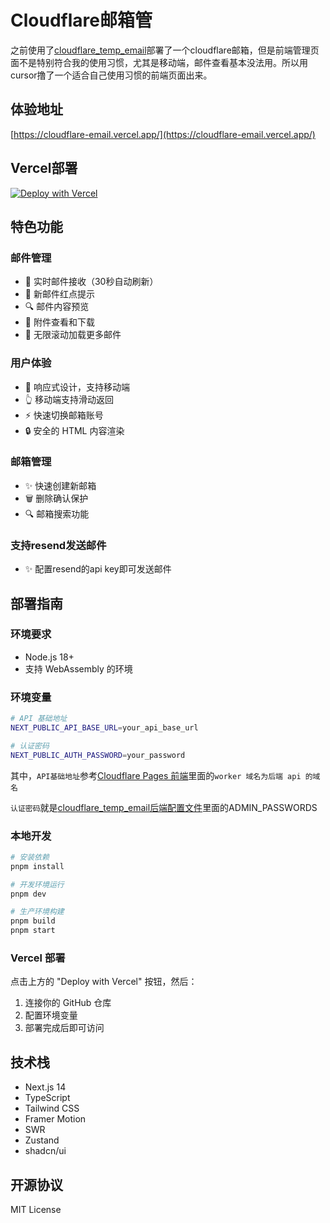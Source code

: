 # Cloudflare邮箱管

之前使用了[cloudflare_temp_email](https://github.com/dreamhunter2333/cloudflare_temp_email)部署了一个cloudflare邮箱，但是前端管理页面不是特别符合我的使用习惯，尤其是移动端，邮件查看基本没法用。所以用cursor撸了一个适合自己使用习惯的前端页面出来。

## 体验地址

[https://cloudflare-email.vercel.app/](https://cloudflare-email.vercel.app/)


## Vercel部署

[![Deploy with Vercel](https://vercel.com/button)](https://vercel.com/new/clone?repository-url=https://github.com/jiangnan1224/cloudflare-email)



## 特色功能

### 邮件管理
- 🔄 实时邮件接收（30秒自动刷新）
- 📍 新邮件红点提示
- 🔍 邮件内容预览
- 📎 附件查看和下载
- 💨 无限滚动加载更多邮件

### 用户体验
- 📱 响应式设计，支持移动端
- 👆 移动端支持滑动返回
- ⚡️ 快速切换邮箱账号
- 🔒 安全的 HTML 内容渲染

### 邮箱管理
- ✨ 快速创建新邮箱
- 🗑️ 删除确认保护
- 🔍 邮箱搜索功能

### 支持resend发送邮件
- ✨ 配置resend的api key即可发送邮件

## 部署指南

### 环境要求
- Node.js 18+
- 支持 WebAssembly 的环境

### 环境变量
```bash
# API 基础地址
NEXT_PUBLIC_API_BASE_URL=your_api_base_url

# 认证密码
NEXT_PUBLIC_AUTH_PASSWORD=your_password
```

其中，`API基础地址`参考[Cloudflare Pages 前端](https://temp-mail-docs.awsl.uk/zh/guide/ui/pages.html)里面的`worker 域名为后端 api 的域名`



`认证密码`就是[cloudflare_temp_email后端配置文件](https://temp-mail-docs.awsl.uk/zh/guide/cli/worker.html#%E4%BF%AE%E6%94%B9-wrangler-toml-%E9%85%8D%E7%BD%AE%E6%96%87%E4%BB%B6)里面的ADMIN_PASSWORDS

### 本地开发

```bash
# 安装依赖
pnpm install

# 开发环境运行
pnpm dev

# 生产环境构建
pnpm build
pnpm start
```

### Vercel 部署

点击上方的 "Deploy with Vercel" 按钮，然后：

1. 连接你的 GitHub 仓库
2. 配置环境变量
3. 部署完成后即可访问

## 技术栈

- Next.js 14
- TypeScript
- Tailwind CSS
- Framer Motion
- SWR
- Zustand
- shadcn/ui

## 开源协议

MIT License
